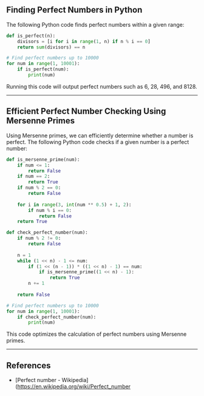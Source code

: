## Finding Perfect Numbers in Python

The following Python code finds perfect numbers within a given range:

```py
def is_perfect(n):
    divisors = [i for i in range(1, n) if n % i == 0]
    return sum(divisors) == n

# Find perfect numbers up to 10000
for num in range(1, 10001):
    if is_perfect(num):
        print(num)
```

Running this code will output perfect numbers such as 6, 28, 496, and 8128.

---

## Efficient Perfect Number Checking Using Mersenne Primes

Using Mersenne primes, we can efficiently determine whether a number is perfect. The following Python code checks if a given number is a perfect number:

```py
def is_mersenne_prime(num):
    if num <= 1:
        return False
    if num == 2:
        return True
    if num % 2 == 0:
        return False
    
    for i in range(3, int(num ** 0.5) + 1, 2):
        if num % i == 0:
            return False
    return True

def check_perfect_number(num):
    if num % 2 != 0:
        return False
    
    n = 1
    while (1 << n) - 1 <= num:
        if (1 << (n - 1)) * ((1 << n) - 1) == num:
            if is_mersenne_prime((1 << n) - 1):
                return True
        n += 1
    
    return False

# Find perfect numbers up to 10000
for num in range(1, 10001):
    if check_perfect_number(num):
        print(num)
```

This code optimizes the calculation of perfect numbers using Mersenne primes.

---

## References

- [Perfect number - Wikipedia](https://en.wikipedia.org/wiki/Perfect_number
